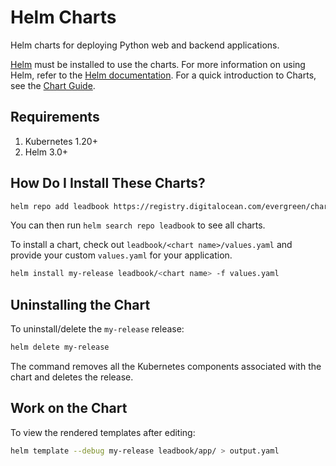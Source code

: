# Helm Charts

Helm charts for deploying Python web and backend applications.

[Helm](https://helm.sh) must be installed to use the charts. For more information on using Helm, refer to the [Helm documentation](https://github.com/kubernetes/helm#docs). For a quick introduction to Charts, see the [Chart Guide](https://helm.sh/docs/topics/charts/).

## Requirements

1. Kubernetes 1.20+
2. Helm 3.0+

## How Do I Install These Charts?

```sh
helm repo add leadbook https://registry.digitalocean.com/evergreen/charts
```

You can then run `helm search repo leadbook` to see all charts.

To install a chart, check out `leadbook/<chart name>/values.yaml` and provide your custom `values.yaml` for your application.

```sh
helm install my-release leadbook/<chart name> -f values.yaml
```

## Uninstalling the Chart

To uninstall/delete the `my-release` release:

```sh
helm delete my-release
```

The command removes all the Kubernetes components associated with the chart and deletes the release.

## Work on the Chart

To view the rendered templates after editing:

```sh
helm template --debug my-release leadbook/app/ > output.yaml
```
